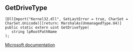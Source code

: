 ## GetDriveType

```
[DllImport("Kernel32.dll", SetLastError = true, CharSet = CharSet.Unicode)][return: MarshalAs(UnmanagedType.U4)]
public static extern uint GetDriveType(
   string lpRootPathName
);
```

[Microsoft documentation](https://docs.microsoft.com/en-us/windows/win32/api/fileapi/nf-fileapi-getdrivetypew)
